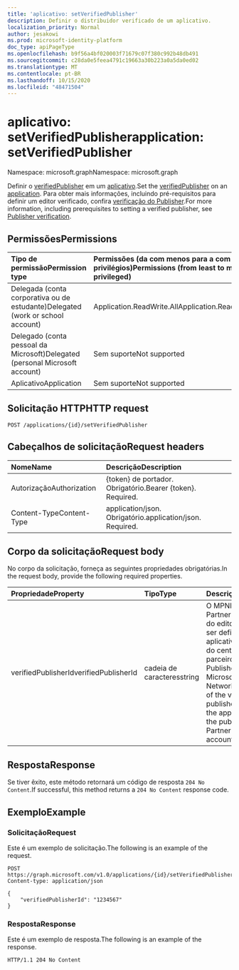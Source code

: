 ```yaml
---
title: 'aplicativo: setVerifiedPublisher'
description: Definir o distribuidor verificado de um aplicativo.
localization_priority: Normal
author: jesakowi
ms.prod: microsoft-identity-platform
doc_type: apiPageType
ms.openlocfilehash: b9f56a4bf020003f71679c07f380c992b48db491
ms.sourcegitcommit: c28da0e5feea4791c19663a30b223a0a5da0ed02
ms.translationtype: MT
ms.contentlocale: pt-BR
ms.lasthandoff: 10/15/2020
ms.locfileid: "48471504"
---
```

# <a name="application-setverifiedpublisher"></a><span data-ttu-id="3d961-103">aplicativo: setVerifiedPublisher</span><span class="sxs-lookup"><span data-stu-id="3d961-103">application: setVerifiedPublisher</span></span>

<span data-ttu-id="3d961-104">Namespace: microsoft.graph</span><span class="sxs-lookup"><span data-stu-id="3d961-104">Namespace: microsoft.graph</span></span>

<span data-ttu-id="3d961-105">Definir o [verifiedPublisher](../resources/verifiedPublisher.md) em um [aplicativo](../resources/application.md).</span><span class="sxs-lookup"><span data-stu-id="3d961-105">Set the [verifiedPublisher](../resources/verifiedPublisher.md) on an [application](../resources/application.md).</span></span> <span data-ttu-id="3d961-106">Para obter mais informações, incluindo pré-requisitos para definir um editor verificado, confira [verificação do Publisher](/azure/active-directory/develop/publisher-verification-overview).</span><span class="sxs-lookup"><span data-stu-id="3d961-106">For more information, including prerequisites to setting a verified publisher, see [Publisher verification](/azure/active-directory/develop/publisher-verification-overview).</span></span>

## <a name="permissions"></a><span data-ttu-id="3d961-107">Permissões</span><span class="sxs-lookup"><span data-stu-id="3d961-107">Permissions</span></span>

|<span data-ttu-id="3d961-108">Tipo de permissão</span><span class="sxs-lookup"><span data-stu-id="3d961-108">Permission type</span></span>      | <span data-ttu-id="3d961-109">Permissões (da com menos para a com mais privilégios)</span><span class="sxs-lookup"><span data-stu-id="3d961-109">Permissions (from least to most privileged)</span></span>              |
|:--------------------|:---------------------------------------------------------|
|<span data-ttu-id="3d961-110">Delegada (conta corporativa ou de estudante)</span><span class="sxs-lookup"><span data-stu-id="3d961-110">Delegated (work or school account)</span></span> | <span data-ttu-id="3d961-111">Application.ReadWrite.All</span><span class="sxs-lookup"><span data-stu-id="3d961-111">Application.ReadWrite.All</span></span> |
|<span data-ttu-id="3d961-112">Delegado (conta pessoal da Microsoft)</span><span class="sxs-lookup"><span data-stu-id="3d961-112">Delegated (personal Microsoft account)</span></span> | <span data-ttu-id="3d961-113">Sem suporte</span><span class="sxs-lookup"><span data-stu-id="3d961-113">Not supported</span></span> |
|<span data-ttu-id="3d961-114">Aplicativo</span><span class="sxs-lookup"><span data-stu-id="3d961-114">Application</span></span> | <span data-ttu-id="3d961-115">Sem suporte</span><span class="sxs-lookup"><span data-stu-id="3d961-115">Not supported</span></span> |

## <a name="http-request"></a><span data-ttu-id="3d961-116">Solicitação HTTP</span><span class="sxs-lookup"><span data-stu-id="3d961-116">HTTP request</span></span>

<!-- { "blockType": "ignored" } -->

```http
POST /applications/{id}/setVerifiedPublisher
```

## <a name="request-headers"></a><span data-ttu-id="3d961-117">Cabeçalhos de solicitação</span><span class="sxs-lookup"><span data-stu-id="3d961-117">Request headers</span></span>

| <span data-ttu-id="3d961-118">Nome</span><span class="sxs-lookup"><span data-stu-id="3d961-118">Name</span></span>           | <span data-ttu-id="3d961-119">Descrição</span><span class="sxs-lookup"><span data-stu-id="3d961-119">Description</span></span>                |
|:---------------|:---------------------------|
| <span data-ttu-id="3d961-120">Autorização</span><span class="sxs-lookup"><span data-stu-id="3d961-120">Authorization</span></span>  | <span data-ttu-id="3d961-p102">{token} de portador. Obrigatório.</span><span class="sxs-lookup"><span data-stu-id="3d961-p102">Bearer {token}. Required.</span></span>  |
| <span data-ttu-id="3d961-123">Content-Type</span><span class="sxs-lookup"><span data-stu-id="3d961-123">Content-Type</span></span>   | <span data-ttu-id="3d961-p103">application/json. Obrigatório.</span><span class="sxs-lookup"><span data-stu-id="3d961-p103">application/json. Required.</span></span>|

## <a name="request-body"></a><span data-ttu-id="3d961-126">Corpo da solicitação</span><span class="sxs-lookup"><span data-stu-id="3d961-126">Request body</span></span>

<span data-ttu-id="3d961-127">No corpo da solicitação, forneça as seguintes propriedades obrigatórias.</span><span class="sxs-lookup"><span data-stu-id="3d961-127">In the request body, provide the following required properties.</span></span>

| <span data-ttu-id="3d961-128">Propriedade</span><span class="sxs-lookup"><span data-stu-id="3d961-128">Property</span></span>     | <span data-ttu-id="3d961-129">Tipo</span><span class="sxs-lookup"><span data-stu-id="3d961-129">Type</span></span>   |<span data-ttu-id="3d961-130">Descrição</span><span class="sxs-lookup"><span data-stu-id="3d961-130">Description</span></span>|
|:---------------|:--------|:----------|
| <span data-ttu-id="3d961-131">verifiedPublisherId</span><span class="sxs-lookup"><span data-stu-id="3d961-131">verifiedPublisherId</span></span> | <span data-ttu-id="3d961-132">cadeia de caracteres</span><span class="sxs-lookup"><span data-stu-id="3d961-132">string</span></span> | <span data-ttu-id="3d961-133">O MPNID (Microsoft Partner Network ID) do editor verificado a ser definido no aplicativo, na conta do centro de parceiros do Publisher.</span><span class="sxs-lookup"><span data-stu-id="3d961-133">The Microsoft Partner Network ID (MPNID) of the verified publisher to be set on the application, from the publisher's Partner Center account.</span></span> |

## <a name="response"></a><span data-ttu-id="3d961-134">Resposta</span><span class="sxs-lookup"><span data-stu-id="3d961-134">Response</span></span>

<span data-ttu-id="3d961-135">Se tiver êxito, este método retornará um código de resposta `204 No Content`.</span><span class="sxs-lookup"><span data-stu-id="3d961-135">If successful, this method returns a `204 No Content` response code.</span></span>

## <a name="example"></a><span data-ttu-id="3d961-136">Exemplo</span><span class="sxs-lookup"><span data-stu-id="3d961-136">Example</span></span>

### <a name="request"></a><span data-ttu-id="3d961-137">Solicitação</span><span class="sxs-lookup"><span data-stu-id="3d961-137">Request</span></span>

<span data-ttu-id="3d961-138">Este é um exemplo de solicitação.</span><span class="sxs-lookup"><span data-stu-id="3d961-138">The following is an example of the request.</span></span>

<!-- {
  "blockType": "request",
  "name": "application_setverifiedpublisher"
}-->

```http
POST https://graph.microsoft.com/v1.0/applications/{id}/setVerifiedPublisher
Content-type: application/json

{
    "verifiedPublisherId": "1234567"
}
```

### <a name="response"></a><span data-ttu-id="3d961-139">Resposta</span><span class="sxs-lookup"><span data-stu-id="3d961-139">Response</span></span>

<span data-ttu-id="3d961-140">Este é um exemplo de resposta.</span><span class="sxs-lookup"><span data-stu-id="3d961-140">The following is an example of the response.</span></span>

<!-- {
  "blockType": "response",
  "truncated": true
} -->

```http
HTTP/1.1 204 No Content
```

<!-- uuid: 8c7a28dd-cebd-4dc0-b195-b2c7476e7a65
2020-09-09 21:28:30 UTC -->
<!-- {
  "type": "#page.annotation",
  "description": "application: setVerifiedPublisher",
  "keywords": "",
  "section": "documentation",
  "tocPath": "",
  "suppressions": []
}-->
